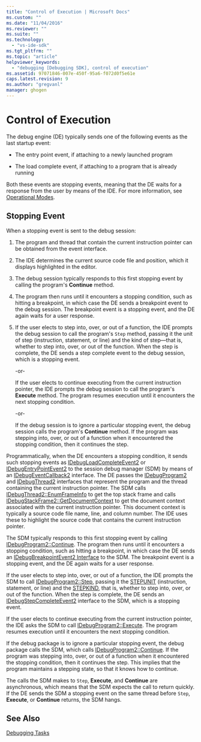 ```yaml
---
title: "Control of Execution | Microsoft Docs"
ms.custom: ""
ms.date: "11/04/2016"
ms.reviewer: ""
ms.suite: ""
ms.technology: 
  - "vs-ide-sdk"
ms.tgt_pltfrm: ""
ms.topic: "article"
helpviewer_keywords: 
  - "debugging [Debugging SDK], control of execution"
ms.assetid: 97071846-007e-450f-95a6-f072d0f5e61e
caps.latest.revision: 9
ms.author: "gregvanl"
manager: ghogen
---
```

# Control of Execution
The debug engine (DE) typically sends one of the following events as the last startup event:  
  
-   The entry point event, if attaching to a newly launched program  
  
-   The load complete event, if attaching to a program that is already running  
  
 Both these events are stopping events, meaning that the DE waits for a response from the user by means of the IDE. For more information, see [Operational Modes](../../extensibility/debugger/operational-modes.md).  
  
## Stopping Event  
 When a stopping event is sent to the debug session:  
  
1.  The program and thread that contain the current instruction pointer can be obtained from the event interface.  
  
2.  The IDE determines the current source code file and position, which it displays highlighted in the editor.  
  
3.  The debug session typically responds to this first stopping event by calling the program's **Continue** method.  
  
4.  The program then runs until it encounters a stopping condition, such as hitting a breakpoint, in which case the DE sends a breakpoint event to the debug session. The breakpoint event is a stopping event, and the DE again waits for a user response.  
  
5.  If the user elects to step into, over, or out of a function, the IDE prompts the debug session to call the program's `Step` method, passing it the unit of step (instruction, statement, or line) and the kind of step—that is, whether to step into, over, or out of the function. When the step is complete, the DE sends a step complete event to the debug session, which is a stopping event.  
  
     -or-  
  
     If the user elects to continue executing from the current instruction pointer, the IDE prompts the debug session to call the program's **Execute** method. The program resumes execution until it encounters the next stopping condition.  
  
     -or-  
  
     If the debug session is to ignore a particular stopping event, the debug session calls the program's **Continue** method. If the program was stepping into, over, or out of a function when it encountered the stopping condition, then it continues the step.  
  
 Programmatically, when the DE encounters a stopping condition, it sends such stopping events as [IDebugLoadCompleteEvent2](../../extensibility/debugger/reference/idebugloadcompleteevent2.md) or [IDebugEntryPointEvent2](../../extensibility/debugger/reference/idebugentrypointevent2.md) to the session debug manager (SDM) by means of an [IDebugEventCallback2](../../extensibility/debugger/reference/idebugeventcallback2.md) interface. The DE passes the [IDebugProgram2](../../extensibility/debugger/reference/idebugprogram2.md) and [IDebugThread2](../../extensibility/debugger/reference/idebugthread2.md) interfaces that represent the program and the thread containing the current instruction pointer. The SDM calls [IDebugThread2::EnumFrameInfo](../../extensibility/debugger/reference/idebugthread2-enumframeinfo.md) to get the top stack frame and calls [IDebugStackFrame2::GetDocumentContext](../../extensibility/debugger/reference/idebugstackframe2-getdocumentcontext.md) to get the document context associated with the current instruction pointer. This document context is typically a source code file name, line, and column number. The IDE uses these to highlight the source code that contains the current instruction pointer.  
  
 The SDM typically responds to this first stopping event by calling [IDebugProgram2::Continue](../../extensibility/debugger/reference/idebugprogram2-continue.md). The program then runs until it encounters a stopping condition, such as hitting a breakpoint, in which case the DE sends an [IDebugBreakpointEvent2 Interface](../../extensibility/debugger/reference/idebugbreakpointevent2.md) to the SDM. The breakpoint event is a stopping event, and the DE again waits for a user response.  
  
 If the user elects to step into, over, or out of a function, the IDE prompts the SDM to call [IDebugProgram2::Step](../../extensibility/debugger/reference/idebugprogram2-step.md), passing it the [STEPUNIT](../../extensibility/debugger/reference/stepunit.md) (instruction, statement, or line) and the [STEPKIND](../../extensibility/debugger/reference/stepkind.md), that is, whether to step into, over, or out of the function. When the step is complete, the DE sends an [IDebugStepCompleteEvent2](../../extensibility/debugger/reference/idebugstepcompleteevent2.md) interface to the SDM, which is a stopping event.  
  
 If the user elects to continue executing from the current instruction pointer, the IDE asks the SDM to call [IDebugProgram2::Execute](../../extensibility/debugger/reference/idebugprogram2-execute.md). The program resumes execution until it encounters the next stopping condition.  
  
 If the debug package is to ignore a particular stopping event, the debug package calls the SDM, which calls [IDebugProgram2::Continue](../../extensibility/debugger/reference/idebugprogram2-continue.md). If the program was stepping into, over, or out of a function when it encountered the stopping condition, then it continues the step. This implies that the program maintains a stepping state, so that it knows how to continue.  
  
 The calls the SDM makes to `Step`, **Execute**, and **Continue** are asynchronous, which means that the SDM expects the call to return quickly. If the DE sends the SDM a stopping event on the same thread before `Step`, **Execute**, or **Continue** returns, the SDM hangs.  
  
## See Also  
 [Debugging Tasks](../../extensibility/debugger/debugging-tasks.md)
